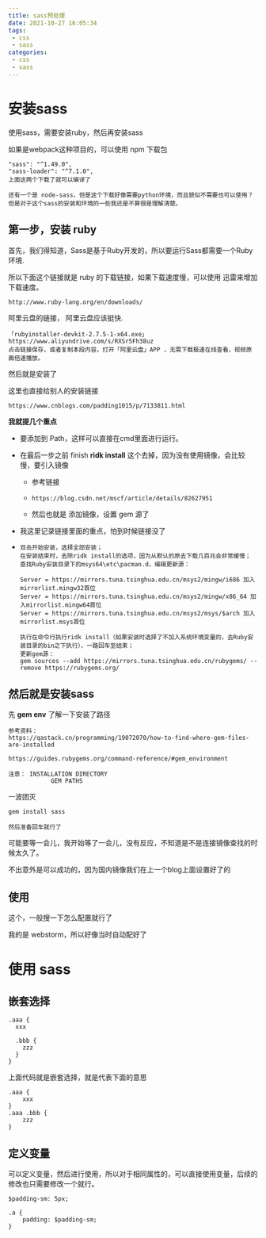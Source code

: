 ```yaml
---
title: sass预处理
date: 2021-10-27 16:05:34
tags:
 - css
 - sass
categories:
 - css
 - sass
---
```




#   安装sass

使用sass，需要安装ruby，然后再安装sass

如果是webpack这种项目的，可以使用 npm 下载包

```
"sass": "^1.49.0",
"sass-loader": "^7.1.0",
上面这两个下载了就可以编译了

还有一个是 node-sass，但是这个下载好像需要python环境，而且貌似不需要也可以使用？但是对于这个sass的安装和环境的一些我还是不算很是理解清楚。
```



## 第一步，安装 ruby

首先，我们得知道，Sass是基于Ruby开发的，所以要运行Sass都需要一个Ruby环境.

所以下面这个链接就是 ruby 的下载链接，如果下载速度慢，可以使用 迅雷来增加下载速度。

```
http://www.ruby-lang.org/en/downloads/
```

阿里云盘的链接， 阿里云盘应该挺快.

```
「rubyinstaller-devkit-2.7.5-1-x64.exe」https://www.aliyundrive.com/s/RXSr5Fh38uz
点击链接保存，或者复制本段内容，打开「阿里云盘」APP ，无需下载极速在线查看，视频原画倍速播放。
```



然后就是安装了

这里也直接给别人的安装链接

```
https://www.cnblogs.com/padding1015/p/7133811.html
```

**我就提几个重点**

* 要添加到 Path，这样可以直接在cmd里面进行运行。

* 在最后一步之前 finish  **ridk install**  这个去掉，因为没有使用镜像，会比较慢，要引入镜像

  * 参考链接

  * ```
    https://blog.csdn.net/mscf/article/details/82627951
    ```

  * 然后也就是 添加镜像，设置 gem 源了

* 我这里记录链接里面的重点，怕到时候链接没了

* ```
  双击开始安装，选择全部安装；
  在安装结束时，去除ridk install的选项，因为从默认的原去下载几百兆会非常缓慢；
  查找Ruby安装目录下的msys64\etc\pacman.d，编辑更新源：
  
  Server = https://mirrors.tuna.tsinghua.edu.cn/msys2/mingw/i686 加入mirrorlist.mingw32首位
  Server = https://mirrors.tuna.tsinghua.edu.cn/msys2/mingw/x86_64 加入mirrorlist.mingw64首位
  Server = https://mirrors.tuna.tsinghua.edu.cn/msys2/msys/$arch 加入mirrorlist.msys首位
  
  执行在命令行执行ridk install（如果安装时选择了不加入系统环境变量的，去Ruby安装目录的bin之下执行），一路回车至结束；
  更新gem源：
  gem sources --add https://mirrors.tuna.tsinghua.edu.cn/rubygems/ --remove https://rubygems.org/
  ```

  



## 然后就是安装sass

先 **gem env** 了解一下安装了路径

```
参考资料：
https://qastack.cn/programming/19072070/how-to-find-where-gem-files-are-installed

https://guides.rubygems.org/command-reference/#gem_environment
```

```
注意： INSTALLATION DIRECTORY
			GEM PATHS
```



一波团灭

```
gem install sass

然后准备回车就行了
```

可能要等一会儿，我开始等了一会儿，没有反应，不知道是不是连接镜像查找的时候太久了。

不出意外是可以成功的，因为国内镜像我们在上一个blog上面设置好了的





## 使用

这个，一般搜一下怎么配置就行了

我的是 webstorm，所以好像当时自动配好了



# 使用 sass

## 嵌套选择

```
.aaa {
  xxx
  
  .bbb {
  	zzz
  }
}
```

上面代码就是嵌套选择，就是代表下面的意思

```
.aaa {
	xxx
}
.aaa .bbb {
	zzz
}
```



## 定义变量

可以定义变量，然后进行使用，所以对于相同属性的，可以直接使用变量，后续的修改也只需要修改一个就行。

```
$padding-sm: 5px;

.a {
	padding: $padding-sm;
}
```





